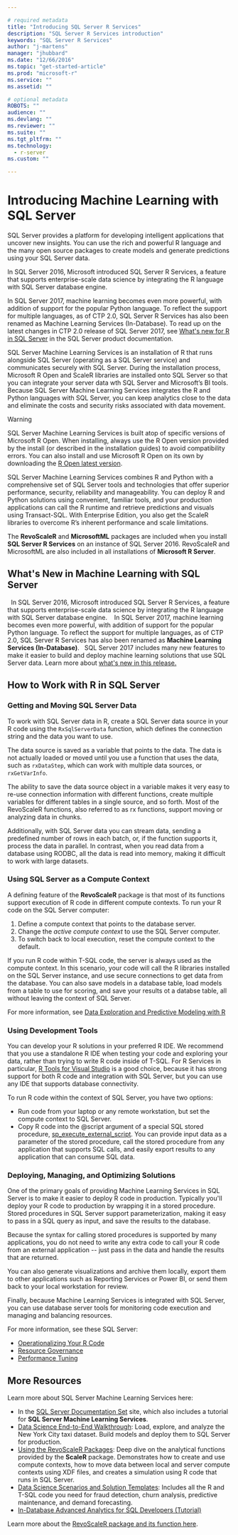 ```yaml
---

# required metadata
title: "Introducing SQL Server R Services"
description: "SQL Server R Services introduction"
keywords: "SQL Server R Services"
author: "j-martens"
manager: "jhubbard"
ms.date: "12/66/2016"
ms.topic: "get-started-article"
ms.prod: "microsoft-r"
ms.service: ""
ms.assetid: ""

# optional metadata
ROBOTS: ""
audience: ""
ms.devlang: ""
ms.reviewer: ""
ms.suite: ""
ms.tgt_pltfrm: ""
ms.technology:
  - r-server
ms.custom: ""

---
```


# Introducing Machine Learning with SQL Server

SQL Server provides a platform for developing intelligent applications that uncover new insights. You can use the rich and powerful R language and the many open source packages to create models and generate predictions using your SQL Server data. 

In SQL Server 2016, Microsoft introduced SQL Server R Services, a feature that supports enterprise-scale data science by integrating the R language with SQL Server database engine.

In SQL Server 2017, machine learning becomes even more powerful, with addition of support for the popular Python language. To reflect the support for multiple languages, as of CTP 2.0, SQL Server R Services has also been renamed as Machine Learning Services (In-Database). To read up on the latest changes in CTP 2.0 release of SQL Server 2017, see [What's new for R in SQL Server](https://docs.microsoft.com/sql/advanced-analytics/r-services/what-s-new-in-sql-server-r-services) in the SQL Server product documentation. 

SQL Server Machine Learning Services is an installation of R that runs alongside SQL Server (operating as a SQL Server service) and communicates securely with SQL Server.  During the installation process, Microsoft R Open and ScaleR libraries are installed onto SQL Server so that you can integrate your server data wth SQL Server and Microsoft’s BI tools. Because SQL Server Machine Learning Services integrates the R and Python languages with SQL Server, you can keep analytics close to the data and eliminate the costs and security risks associated with data movement.


>[!WARNING]
>SQL Server Machine Learning Services is built atop of specific versions of Microsoft R Open. When installing, always use the R Open version provided by the install (or described in the installation guides) to avoid compatibility errors. You can also install and use Microsoft R Open on its own by downloading the [R Open latest version](https://mran.microsoft.com).

SQL Server Machine Learning Services combines R and Python with a comprehensive set of SQL Server tools and technologies that offer superior performance, security, reliability and manageability. You can deploy R and Python solutions using convenient, familiar tools, and your production applications can call the R runtime and retrieve predictions and visuals using Transact-SQL. With Enterprise Edition, you also get the ScaleR libraries to overcome R’s inherent performance and scale limitations.

The **RevoScaleR** and **MicrosoftML** packages are included when you install **SQL Server R Services** on an instance of SQL Server 2016. RevoScaleR and MicrosoftML are also included in all installations of **Microsoft R Server**.  

## What&#39;s New in Machine Learning with SQL Server
 
In SQL Server 2016, Microsoft introduced SQL Server R Services, a feature that supports enterprise-scale data science by integrating the R language with SQL Server database engine.  
 
In SQL Server 2017, machine learning becomes even more powerful, with addition of support for the popular Python language. To reflect the support for multiple languages, as of CTP 2.0, SQL Server R Services has also been renamed as **Machine Learning Services (In-Database)**.
 
SQL Server 2017 includes many new features to make it easier to build and deploy machine learning solutions that use SQL Server data. Learn more about [what's new in this release.](https://docs.microsoft.com/en-us/sql/advanced-analytics/r-services/what-s-new-in-sql-server-r-services)
 

## How to Work with R in SQL Server


### Getting and Moving SQL Server Data

To work with SQL Server data in R, create a SQL Server data source in your R code using the `RxSqlServerData` function, which defines the connection string and the data you want to use.

The data source is saved as a variable that points to the data. The data is not actually loaded or moved until you use a function that uses the data, such as `rxDataStep`, which can work with multiple data sources, or `rxGetVarInfo`.

The ability to save the data source object in a variable makes it very easy to re-use connection information with different functions, create multiple variables for different tables in a single source, and so forth. Most of the RevoScaleR functions, also referred to as rx functions, support moving or analyzing data in chunks.

Additionally, with SQL Server data you can stream data, sending a predefined number of rows in each batch, or, if the function supports it, process the data in parallel. In contrast, when you read data from a database using RODBC, all the data is read into memory, making it difficult to work with large datasets.

### Using SQL Server as a Compute Context

A defining feature of the **RevoScaleR** package is that most of its functions support execution of R code in different compute contexts. To run your R code on the SQL Server computer:

1. Define a compute context that points to the database server.
1. Change the *active compute context* to use the SQL Server computer.
1. To switch back to local execution, reset the compute context to the default.

If you run R code within T-SQL code, the server is always used as the compute context. In this scenario, your code will call the R libraries installed on the SQL Server instance, and use secure connections to get data from the database. You can also save models in a database table, load models from a table to use for scoring, and save your results ot a databse table, all without leaving the context of SQL Server.

For more information, see [Data Exploration and Predictive Modeling with R](https://docs.microsoft.com/en-us/sql/advanced-analytics/r/data-exploration-and-predictive-modeling-with-r)
 
### Using Development Tools
You can develop your R solutions in your preferred R IDE. We recommend that you use a standalone R IDE when testing your code and exploring your data, rather than trying to write R code inside of T-SQL. For R Services in particular, [R Tools for Visual Studio](https://www.visualstudio.com/features/rtvs-vs.aspx) is a good choice, because it has strong support for both R code and integration with SQL Server, but you can use any IDE that supports database connectivity.

To run R code within the context of SQL Server, you have two options:
+ Run code from your laptop or any remote workstation, but set the compute context to SQL Server.
+ Copy R code into the @script argument of a special SQL stored procedure, [sp_execute_external_script](https://msdn.microsoft.com/library/mt604368.aspx). You can provide input data as a parameter of the stored procedure, call the stored procedure from any application that supports SQL calls, and easily export results to any application that can consume SQL data.

### Deploying, Managing, and Optimizing Solutions

One of the primary goals of providing Machine Learning Services in SQL Server is to make it easier to deploy R code in production. Typically you'll deploy your R code to production by wrapping it in a stored procedure. Stored procedures in SQL Server support parameterization, making it easy to pass in a SQL query as input, and save the results to the database.

Because the syntax for calling stored procedures is supported by many applications, you do not need to write any extra code to call your R code from an external application -- just pass in the data and handle the results that are returned.

You can also generate visualizations and archive them locally, export them to other applications such as Reporting Services or Power BI, or send them back to your local workstation for review.

Finally, because Machine Learning Services is integrated with SQL Server, you can use database server tools for monitoring code execution and managing and balancing resources.

For more information, see these SQL Server:
 + [Operationalizing Your R Code](https://docs.microsoft.com/en-us/sql/advanced-analytics/r/operationalizing-your-r-code)
 + [Resource Governance](https://docs.microsoft.com/en-us/sql/advanced-analytics/r/resource-governance-for-r-services)
 + [Performance Tuning](https://docs.microsoft.com/en-us/sql/advanced-analytics/r/sql-server-r-services-performance-tuning)


## More Resources

Learn more about SQL Server Machine Learning Services here:

+ In the [SQL Server Documentation Set](https://docs.microsoft.com/en-us/sql/advanced-analytics/r/sql-server-r-services) site, which also includes a tutorial for **SQL Server Machine Learning Services**.
+ [Data Science End-to-End Walkthrough](https://docs.microsoft.com/en-us/sql/advanced-analytics/tutorials/walkthrough-data-science-end-to-end-walkthrough): Load, explore, and analyze the New York City taxi dataset. Build models and deploy them to SQL Server for production.
+ [Using the RevoScaleR Packages](https://docs.microsoft.com/en-us/sql/advanced-analytics/tutorials/deepdive-data-science-deep-dive-using-the-revoscaler-packages): Deep dive on the analytical functions provided by the **ScaleR** package. Demonstrates how to create and use compute contexts, how to move data between local and server compute contexts using XDF files, and creates a simulation using R code that runs in SQL Server.
+ [Data Science Scenarios and Solution Templates](https://docs.microsoft.com/en-us/sql/advanced-analytics/tutorials/data-science-scenarios-and-solution-templates): Includes all the R and T-SQL code you need for fraud detection, churn analysis, predictive maintenance, and demand forecasting.
+ [In-Database Advanced Analytics for SQL Developers (Tutorial)](https://docs.microsoft.com/en-us/sql/advanced-analytics/tutorials/sqldev-in-database-advanced-analytics-for-sql-developers)


Learn more about the [RevoScaleR package and its function here](scaler/scaler.md).
